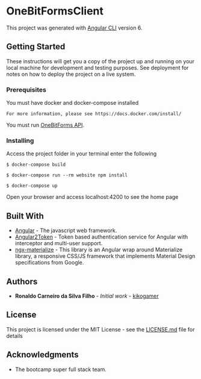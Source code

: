 # OneBitFormsClient

This project was generated with [Angular CLI](https://github.com/angular/angular-cli) version 6.

## Getting Started

These instructions will get you a copy of the project up and running on your local machine for development and testing purposes. See deployment for notes on how to deploy the project on a live system.

### Prerequisites

You must have docker and docker-compose installed

```
For more information, please see https://docs.docker.com/install/ 
```

You must run [OneBitForms API](https://github.com/kikogamer/onebitforms).

### Installing

Access the project folder in your terminal enter the following

```
$ docker-compose build
```

```
$ docker-compose run --rm website npm install
```

```
$ docker-compose up
```
Open your browser and access localhost:4200 to see the home page

## Built With

* [Angular](https://angular.io/) - The javascript web framework.
* [Angular2Token](https://github.com/neroniaky/angular-token) - Token based authentication service for Angular with interceptor and multi-user support.
* [ngx-materialize](https://github.com/sherweb/ngx-materialize) - This library is an Angular wrap around Materialize library, a responsive CSS/JS framework that implements Material Design specifications from Google.

## Authors

* **Ronaldo Carneiro da Silva Filho** - *Initial work* - [kikogamer](https://github.com/kikogamer)

## License

This project is licensed under the MIT License - see the [LICENSE.md](LICENSE.md) file for details

## Acknowledgments

* The bootcamp super full stack team.
